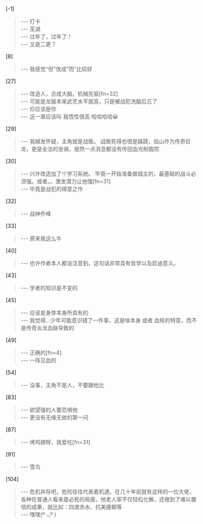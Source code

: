 
[-1] 
>--- 打卡<br>
>--- 芜湖<br>
>--- 过年了，过年了！<br>
>--- 又是二更？<br>

[8] 
>--- 我感觉“但”改成“而”比较好<br>

[27] 
>--- 改造人，合成大脑，机械先驱[fn=32]<br>
>--- 可能是龙服本来武艺水平就高，只是被战犯洗脑后忘了<br>
>--- 伱应该是你<br>
>--- 这一章应该叫  我悟性很高 哈哈哈哈😀<br>

[29] 
>--- 我越发怀疑，主角就是战贩。
战贩死得也很是蹊跷，焰山作为传奇巨龙，更是全法的坐骑，居然一点消息都没有传回血光制裁院<br>

[30] 
>--- 兴许改造加了个学习系统。
毕竟一开始准备做城主的，最基础的战斗必须强。或者。。激发潜力让他强[fn=31]<br>
>--- 毕竟是战犯的得意之作<br>

[32] 
>--- 战神乔峰<br>

[33] 
>--- 原来我这么牛<br>

[40] 
>--- 也许作者本人都没注意到，这句话非常具有哲学以及启迪意义。<br>

[43] 
>--- 学者的知识是不变的<br>

[45] 
>--- 应该是身体本身所具有的<br>
>--- 我觉得...少年可能意识错了一件事，这是啥本身 或者 血核的特意，而不是传奇炎龙血脉导致的<br>

[49] 
>--- 正确的[fn=4]<br>
>--- 一阵见血的<br>

[54] 
>--- 没事，主角不是人，不要跟他比<br>

[83] 
>--- 欲望强的人要恐惧他<br>
>--- 更没有无缘无故的第一问<br>

[87] 
>--- 烤鸡翅呀，我爱吃[fn=31]<br>

[91] 
>--- 雪鸟<br>

[104] 
>--- 危机并存吧，危险往往代表着机遇，在几十年前就有这样的一位大佬，各种在普通人看来是必死的局面，他老人家不仅轻松化解，还做到了难以置信的成果，就比如：四渡赤水、抗美援朝等<br>
>--- 嘿嘿(º﹃º )<br>
